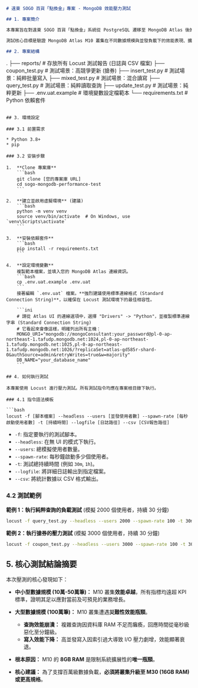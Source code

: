 ```markdown
# 遠東 SOGO 百貨「點換金」專案 - MongoDB 效能壓力測試

## 1. 專案簡介

本專案旨在對遠東 SOGO 百貨「點換金」系統從 PostgreSQL 遷移至 MongoDB Atlas 後的效能進行全面的負載與壓力測試。

測試核心目標是驗證 MongoDB Atlas M10 叢集在不同數據規模與並發負載下的效能表現、擴展性及穩定性，並為未來的硬體規格選型提供量化的數據支援。

## 2. 專案結構

```

.
├── reports/                \# 存放所有 Locust 測試報告 (日誌與 CSV 檔案)
├── coupon\_test.py          \# 測試場景：高競爭更新 (搶券)
├── insert\_test.py          \# 測試場景：純粹批量寫入
├── mixed\_test.py           \# 測試場景：混合讀寫
├── query\_test.py           \# 測試場景：純粹讀取查詢
├── update\_test.py          \# 測試場景：純粹更新
├── .env.uat.example        \# 環境變數設定檔範本
└── requirements.txt        \# Python 依賴套件

````

## 3. 環境設定

### 3.1 前置需求

* Python 3.8+
* pip

### 3.2 安裝步驟

1.  **Clone 專案庫**
    ```bash
    git clone [您的專案庫 URL]
    cd sogo-mongodb-performance-test
    ```

2.  **建立並啟用虛擬環境** (建議)
    ```bash
    python -m venv venv
    source venv/bin/activate  # On Windows, use `venv\Scripts\activate`
    ```

3.  **安裝依賴套件**
    ```bash
    pip install -r requirements.txt
    ```

4.  **設定環境變數**
    複製範本檔案，並填入您的 MongoDB Atlas 連線資訊。
    ```bash
    cp .env.uat.example .env.uat
    ```
    接著編輯 `.env.uat` 檔案。**強烈建議使用標準連線格式 (Standard Connection String)**，以確保在 Locust 測試環境下的最佳相容性。

    ```ini
    # 請從 Atlas UI 的連線選項中，選擇 "Drivers" -> "Python"，並複製標準連線字串 (Standard Connection String)
    # 它看起來會像這樣，明確列出所有主機：
    MONGO_URI="mongodb://mongoConsultant:your_password@pl-0-ap-northeast-1.tafudp.mongodb.net:1024,pl-0-ap-northeast-1.tafudp.mongodb.net:1025,pl-0-ap-northeast-1.tafudp.mongodb.net:1026/?replicaSet=atlas-gd585r-shard-0&authSource=admin&retryWrites=true&w=majority"
    DB_NAME="your_database_name"
    ```

## 4. 如何執行測試

本專案使用 Locust 進行壓力測試。所有測試指令均應在專案根目錄下執行。

### 4.1 指令語法模板

```bash
locust -f [腳本檔案] --headless --users [並發使用者數] --spawn-rate [每秒啟動使用者數] -t [持續時間] --logfile [日誌路徑] --csv [CSV報告路徑]
````

  * `-f`: 指定要執行的測試腳本。
  * `--headless`: 在無 UI 的模式下執行。
  * `--users`: 總模擬使用者數量。
  * `--spawn-rate`: 每秒鐘啟動多少個使用者。
  * `-t`: 測試總持續時間 (例如 `30m`, `1h`)。
  * `--logfile`: 將詳細日誌輸出到指定檔案。
  * `--csv`: 將統計數據以 CSV 格式輸出。

### 4.2 測試範例

**範例 1：執行純粹查詢的負載測試**
(模擬 2000 個使用者，持續 30 分鐘)

```bash
locust -f query_test.py --headless --users 2000 --spawn-rate 100 -t 30m --logfile reports/query_load.log --csv reports/query_load
```

**範例 2：執行搶券的壓力測試**
(模擬 3000 個使用者，持續 30 分鐘)

```bash
locust -f coupon_test.py --headless --users 3000 --spawn-rate 100 -t 30m --logfile reports/coupon_stress.log --csv reports/coupon_stress
```

## 5\. 核心測試結論摘要

本次壓測的核心發現如下：

  * **中小型數據規模 (10萬-50萬筆)：** M10 叢集**效能卓越**，所有指標均遠超 KPI 標準，證明其足以應對當前及可預見的業務增長。

  * **大型數據規模 (100萬筆)：** M10 叢集遭遇**災難性效能瓶頸**。

      * **查詢效能崩潰：** 複雜查詢因資料庫 RAM 不足而癱瘓，回應時間從毫秒級惡化至分鐘級。
      * **寫入效能下降：** 高並發寫入因索引過大導致 I/O 壓力劇增，效能顯著衰退。

  * **根本原因：** M10 的 **8GB RAM** 是限制系統擴展性的**唯一瓶頸**。

  * **核心建議：** 為了支撐百萬級數據負載，**必須將叢集升級至 M30 (16GB RAM) 或更高規格**。

<!-- end list -->

```
```